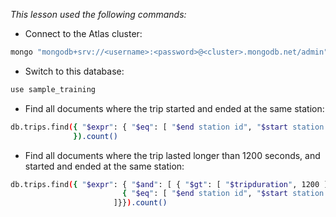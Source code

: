 *This lesson used the following commands:*

- Connect to the Atlas cluster:
```bash
mongo "mongodb+srv://<username>:<password>@<cluster>.mongodb.net/admin"
```

- Switch to this database:
```bash
use sample_training
```

- Find all documents where the trip started and ended at the same station:
```bash
db.trips.find({ "$expr": { "$eq": [ "$end station id", "$start station id"] }
              }).count()
```              

- Find all documents where the trip lasted longer than 1200 seconds, and started and ended at the same station:
```bash
db.trips.find({ "$expr": { "$and": [ { "$gt": [ "$tripduration", 1200 ]},
                         { "$eq": [ "$end station id", "$start station id" ]}
                       ]}}).count()
```